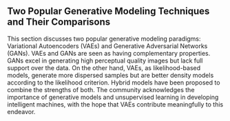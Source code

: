 ## Two Popular Generative Modeling Techniques and Their Comparisons

This section discusses two popular generative modeling paradigms: Variational Autoencoders (VAEs) and Generative Adversarial Networks (GANs). VAEs and GANs are seen as having complementary properties. GANs excel in generating high perceptual quality images but lack full support over the data. On the other hand, VAEs, as likelihood-based models, generate more dispersed samples but are better density models according to the likelihood criterion. Hybrid models have been proposed to combine the strengths of both. The community acknowledges the importance of generative models and unsupervised learning in developing intelligent machines, with the hope that VAEs contribute meaningfully to this endeavor.


## 